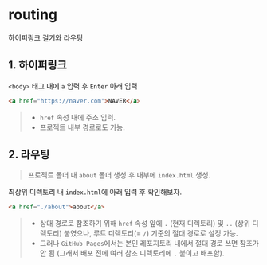# routing
하이퍼링크 걸기와 라우팅

## 1. 하이퍼링크
`<body>` 태그 내에 `a` 입력 후 `Enter`
아래 입력
```html
<a href="https://naver.com">NAVER</a>
```
> * `href` 속성 내에 주소 입력.
> * 프로젝트 내부 경로로도 가능.

## 2. 라우팅
> 프로젝트 폴더 내 `about` 폴더 생성 후 내부에 `index.html` 생성.

최상위 디렉토리 내 `index.html`에 아래 입력 후 확인해보자.
```html
<a href="./about">about</a>
```

> * 상대 경로로 참조하기 위해 `href` 속성 앞에 `.` (현재 디렉토리) 및 `..` (상위 디렉토리) 붙였으나, 루트 디렉토리(= `/`) 기준의 절대 경로로 설정 가능.
> * 그러나 `GitHub Pages`에서는 본인 레포지토리 내에서 절대 경로 쓰면 참조가 안 됨 (그래서 배포 전에 여러 참조 디렉토리에 `.` 붙이고 배포함).